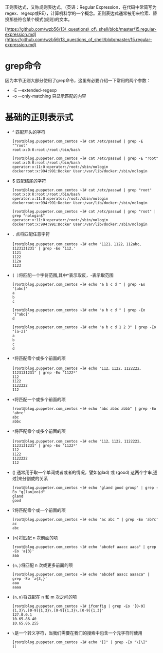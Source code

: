 正则表达式，又称规则表达式。（英语：Regular Expression，在代码中常简写为regex、regexp或RE），计算机科学的一个概念。正则表达式通常被用来检索、替换那些符合某个模式\(规则\)的文本。

[https://github.com/wzb56/13\_questions\_of\_shell/blob/master/15.regular-expression.md](https://github.com/wzb56/13_questions_of_shell/blob/master/15.regular-expression.md)

# grep命令

因为本节正则大部分使用了grep命令，这里有必要介绍一下常用的两个参数：

* -E --extended-regexp
* -o --only-matching 只显示匹配的内容

# 基础的正则表示式

* ^ 匹配开头的字符

  ```
  [root@blog.puppeter.com_centos ~]# cat /etc/passwd | grep -E "^root"
  root:x:0:0:root:/root:/bin/bash

  [root@blog.puppeter.com_centos ~]# cat /etc/passwd | grep -E "root"
  root:x:0:0:root:/root:/bin/bash
  operator:x:11:0:operator:/root:/sbin/nologin
  dockerroot:x:994:991:Docker User:/var/lib/docker:/sbin/nologin
  ```

* $ 匹配结尾的字符

  ```
  [root@blog.puppeter.com_centos ~]# cat /etc/passwd | grep "root"
  root:x:0:0:root:/root:/bin/bash
  operator:x:11:0:operator:/root:/sbin/nologin
  dockerroot:x:994:991:Docker User:/var/lib/docker:/sbin/nologin

  [root@blog.puppeter.com_centos ~]# cat /etc/passwd | grep "root" | grep "nologin$"
  operator:x:11:0:operator:/root:/sbin/nologin
  dockerroot:x:994:991:Docker User:/var/lib/docker:/sbin/nologin
  ```

* `.` 点将匹配任意字符

  ```
  [root@blog.puppeter.com_centos ~]# echo '1121、1122、112abc、1123131231' | grep -Eo '112.'
  1121
  1122
  112a
  1123
  ```

* `[ ]`将匹配一个字符范围,其中^表示取反，-表示取范围

  ```
  [root@blog.puppeter.com_centos ~]# echo "a b c d " | grep -Eo '[abc]'
  a
  b
  c

  [root@blog.puppeter.com_centos ~]# echo "a b c d " | grep -Eo '[^abc]'
  d

  [root@blog.puppeter.com_centos ~]# echo "a b c d 1 2 3" | grep -Eo "[a-z]"
  a
  b
  c
  d
  ```

* `*`将匹配零个或多个前面的项

  ```
  [root@blog.puppeter.com_centos ~]# echo "112、1122、1122222、1123131231" | grep -Eo '1122*'  
  112  
  1122  
  1122222  
  112
  ```

* `+`将匹配一个或多个前面的项

  ```
  [root@blog.puppeter.com_centos ~]# echo "abc abbc abbb" | grep -Eo 'ab+c'
  abc
  abbc
  ```

* `*`将匹配零个或多个前面的项
  ```
  [root@blog.puppeter.com_centos ~]# echo "112、1122、1122222、1123131231" | grep -Eo '1122*'  
  112  
  1122  
  1122222  
  112
  ```
* \(\) 通常用于取一个单词或者或者的情况，譬如\(glad\) 或 \(good\) 这两个字串,通过\|来分割或的关系
  ```
  [root@blog.puppeter.com_centos ~]# echo "gland good group" | grep -Eo "g(lan|oo)d"
  gland
  good
  ```
* ?将匹配零个或一个前面的项
  ```
  [root@blog.puppeter.com_centos ~]# echo "ac abc " | grep -Eo 'ab?c'
  ac
  abc
  ```
* `{n}`将匹配 n 次前面的项
  ```
  [root@blog.puppeter.com_centos ~]# echo "abcdef aaacc aaca" | grep -Eo 'a{3}'
  aaa
  ```
* `{n,}`将匹配 n 次或更多前面的项
  ```
  [root@blog.puppeter.com_centos ~]# echo "abcdef aaacc aaaaca" | grep -Eo 'a{3,}'
  aaa
  aaaa
  ```
* `{n,m}`将匹配在 n 和 m 次之间的项
  ```
  [root@blog.puppeter.com_centos ~]# ifconfig | grep -Eo '[0-9]{1,3}\.[0-9]{1,3}\.[0-9]{1,3}\.[0-9]{1,3}'
  127.0.0.1
  10.65.86.40
  10.65.86.255
  ```
* `\`是一个转义字符，当我们需要在我们的搜索中包含一个元字符时使用
  ```
  [root@blog.puppeter.com_centos ~]# echo "[]" | grep -Eo "\[\]"
  []
  ```



